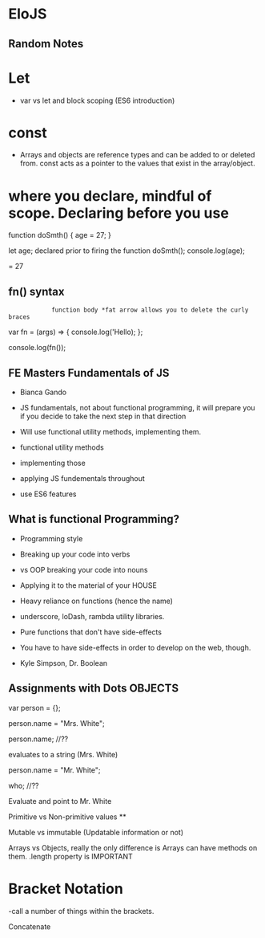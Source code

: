 # EloJS

## Random Notes 

# Let

- var vs let and block scoping (ES6 introduction)

# const

- Arrays and objects are reference types and can be added to or deleted from. const acts as a pointer to the values that exist in the array/object. 

# where you declare, mindful of scope. Declaring before you use

function doSmth() {
    age = 27; 
}

let age; declared prior to firing the function 
doSmth();
console.log(age);

= 27 

## fn() syntax
                function body *fat arrow allows you to delete the curly braces
var fn = (args) => {
    console.log('Hello);
};

console.log(fn());

## FE Masters Fundamentals of JS 

- Bianca Gando

- JS fundamentals, not about functional programming, it will prepare you if you decide to take the next step in that direction 

- Will use functional utility methods, implementing them. 

- functional utility methods
 - implementing those
 - applying JS fundementals throughout
 - use ES6 features


## What is functional Programming? 

- Programming style 

- Breaking up your code into verbs

- vs OOP breaking your code into nouns

- Applying it to the material of your HOUSE

- Heavy reliance on functions (hence the name)

- underscore, loDash, rambda utility libraries.

- Pure functions that don't have side-effects 

- You have to have side-effects in order to develop on the web, though. 

- Kyle Simpson, Dr. Boolean

## Assignments with Dots OBJECTS

var person = {};

person.name = "Mrs. White";

person.name; //??

evaluates to a string (Mrs. White)

person.name = "Mr. White";

who; //??

Evaluate and point to Mr. White

Primitive vs Non-primitive values **

Mutable vs immutable (Updatable information or not)

Arrays vs Objects, really the only difference is Arrays can have methods on them. .length property is IMPORTANT

# Bracket Notation 

-call a number of things within the brackets. 


Concatenate

